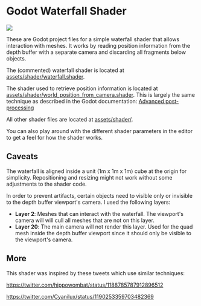 # Godot Waterfall Shader

![](waterfall.gif)

These are Godot project files for a simple waterfall shader that allows interaction with meshes. It works by reading position information from the depth buffer with a separate camera and discarding all fragments below objects.

The (commented) waterfall shader is located at [assets/shader/waterfall.shader](assets/shader/waterfall.shader).

The shader used to retrieve position information is located at [assets/shader/world_position_from_camera.shader](assets/shader/world_position_from_camera.shader). This is largely the same technique as described in the Godot documentation: [Advanced post-processing](https://docs.godotengine.org/en/3.2/tutorials/shading/advanced_postprocessing.html)

All other shader files are located at [assets/shader/](assets/shader/).

You can also play around with the different shader parameters in the editor to get a feel for how the shader works.

## Caveats

The waterfall is aligned inside a unit (1m x 1m x 1m) cube at the origin for simplicity. Repositioning and resizing might not work without some adjustments to the shader code.

In order to prevent artifacts, certain objects need to visible only or invisible to the depth buffer viewport's camera. I used the following layers:

* **Layer 2**: Meshes that can interact with the waterfall. The viewport's camera will will cull all meshes that are not on this layer.
* **Layer 20**: The main camera will not render this layer. Used for the quad mesh inside the depth buffer viewport since it should only be visible to the viewport's camera.

## More

This shader was inspired by these tweets which use similar techniques:

https://twitter.com/hippowombat/status/1188785787912896512

https://twitter.com/Cyanilux/status/1190253359703482369

